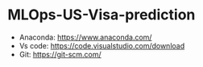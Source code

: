 # MLOps-US-Visa-prediction

- Anaconda: https://www.anaconda.com/
- Vs code: https://code.visualstudio.com/download
- Git: https://git-scm.com/
